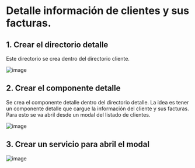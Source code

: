 # Detalle información de clientes y sus facturas. 

## 1. Crear el directorio detalle

Este directorio se crea dentro del directorio cliente.

![image](https://user-images.githubusercontent.com/31961588/168926089-df79fabe-104d-4135-a33b-bf7dc4b8b790.png)

## 2. Crear el componente detalle

Se crea el componente detalle dentro del directorio detalle. La idea es tener un componente detalle que cargue la información del cliente y sus facturas. 
Para esto se va abril desde un modal del listado de clientes.

![image](https://user-images.githubusercontent.com/31961588/168926533-c368b916-0800-4816-8087-379080c83e98.png)

## 3. Crear un servicio para abril el modal

![image](https://user-images.githubusercontent.com/31961588/168926822-ecffe398-0fd5-4249-8fee-bfaa8adb846e.png)

